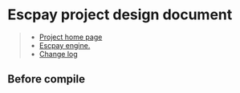 # Escpay project design document

>   * <a href="#"> Project home page </a>
>   * <a href="https://github.com/henryco/Escapy"> Escpay engine. </a>
>   * <a href="https://github.com/henryco/Escapy-des-doc/blob/master/CHANGELOG.md">Change log</a>

## Before compile 
